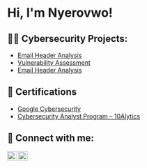 <h1>Hi, I'm Nyerovwo!

<h2>👨‍💻 Cybersecurity Projects:</h2>

  - [Email Header Analysis](https://github.com/chrisaondo/Email-Header-Analysis) <br/>
  - [Vulnerability Assessment](https://github.com/chrisaondo/Vulnerability-Assessment.git) <br/>
  - [Email Header Analysis](https://github.com/chrisaondo/Email-Header-Analysis) <br/>



  
<h2>📄 Certifications</h2>


  - [Google Cybersecurity](https://www.credly.com/badges/a5974528-175a-4b0e-9d57-923d29945c82/linked_in_profile)
  - [Cybersecurity Analyst Program – 10Alytics](https://github.com/chrisaondo/chrisaondo/blob/main/10Alytics%20Certificate.pdf)



<h2> 🤳 Connect with me:</h2>

[<img align="left" alt="KrisAon | YouTube" width="22px" src="https://cdn.jsdelivr.net/npm/simple-icons@v3/icons/youtube.svg" />][youtube]
[<img align="left" alt="/in/christopher-aondoakaa| LinkedIn" width="22px" src="https://cdn.jsdelivr.net/npm/simple-icons@v3/icons/linkedin.svg" />][linkedin]


[youtube]: https://www.youtube.com/@KrisAon
[linkedin]: www.linkedin.com/in/christopher-aondoakaa
